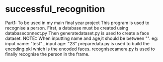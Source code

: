 # successful_recognition
Part1: To be used in my main final year project
This program is used to recognise a person.
First, a database must be created using databaseconnect.py
Then generatedataset.py is used to create a face dataset. NOTE:: When inputting name and age,it should be between "". eg: input name: "test" , input age: "23"
preparedata.py is used to build the encoding.pkl which is the encoded faces.
recognisecamera.py is used to finally recognise the person in the frame.

